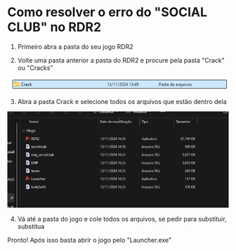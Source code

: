 # Como resolver o erro do "SOCIAL CLUB" no RDR2

1.  Primeiro abra a pasta do seu jogo RDR2

2.  Volte uma pasta anterior a pasta do RDR2 e procure pela pasta "Crack" ou "Cracks"

![pastacracks](assets/15-1.png)

3.  Abra a pasta Crack e selecione todos os arquivos que estão dentro dela

![copiarcrack](assets/15-2.png)

4.  Vá até a pasta do jogo e cole todos os arquivos, se pedir para substituir, substitua

Pronto! Após isso basta abrir o jogo pelo "Launcher.exe"

